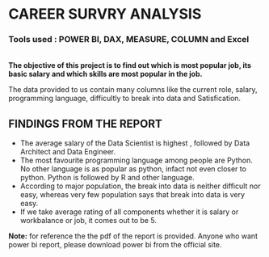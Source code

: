 <h1>CAREER SURVRY ANALYSIS</h1>
<h3>Tools used : POWER BI, DAX, MEASURE, COLUMN  and Excel </h3>
<br/>
<b>The objective of this project is to find out which is most popular job, its basic salary and which skills are most popular in the job.</b>
<p> The data provided to us contain many columns like the current role, salary, programming language, difficultly to break into data and Satisfication. </p>
<h2> FINDINGS FROM THE REPORT </h2>
<ul>
<li>The average salary of the Data Scientist is highest , followed by Data Architect and Data Engineer.</li>
<li> The most favourite programming language among people are Python. No other language is as popular as python, infact not even closer to python. Python is followed by R and other language.</li>
<li> According to major population, the break into data is neither difficult nor easy, whereas very few population says that break into data is very easy. </li>
<li>If we take average rating of all components whether it is salary or workbalance or job, it comes out to be 5. </li> 
</ul>
<p><b>Note:</b> for reference the the pdf of the report is provided. Anyone who want power bi report, please download power bi from the official site.</p>
